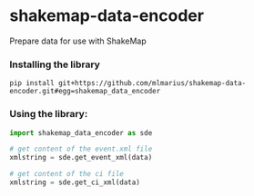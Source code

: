 # shakemap-data-encoder
Prepare data for use with ShakeMap

### Installing the library
```
pip install git+https://github.com/mlmarius/shakemap-data-encoder.git#egg=shakemap_data_encoder
```

### Using the library:

```python
import shakemap_data_encoder as sde

# get content of the event.xml file
xmlstring = sde.get_event_xml(data)

# get content of the ci file
xmlstring = sde.get_ci_xml(data)
```